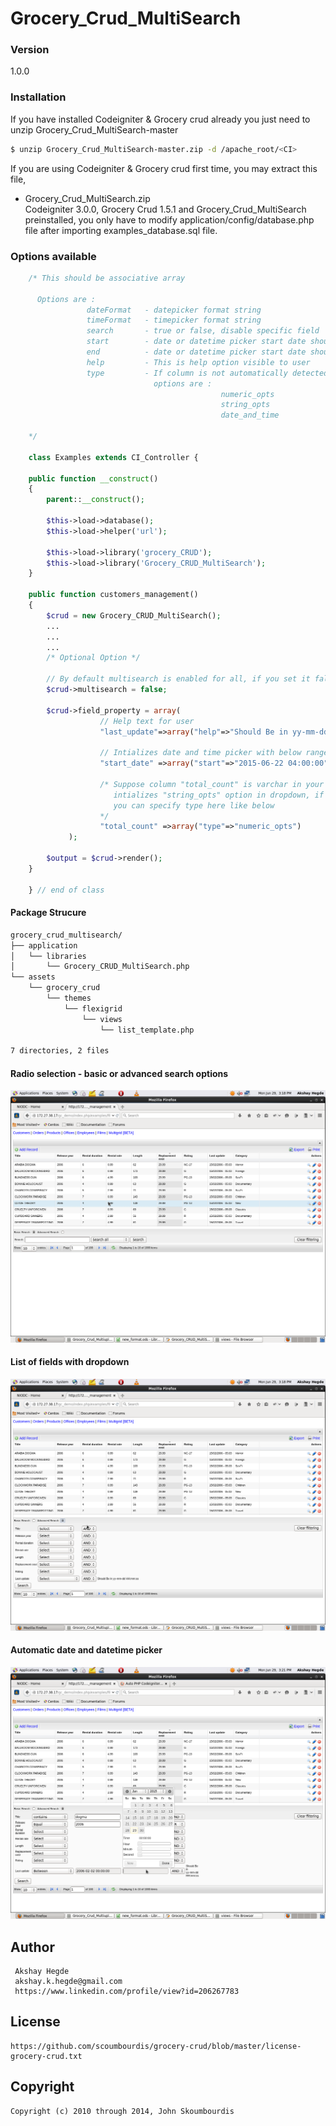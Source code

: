 # Grocery_Crud_MultiSearch

### Version
1.0.0

### Installation

If you have installed Codeigniter & Grocery crud already you just need to unzip Grocery_Crud_MultiSearch-master

```sh
$ unzip Grocery_Crud_MultiSearch-master.zip -d /apache_root/<CI>
```

If you are using Codeigniter & Grocery crud first time, you may extract this file,
  - Grocery_Crud_MultiSearch.zip         
          Codeigniter 3.0.0, Grocery Crud 1.5.1 and Grocery_Crud_MultiSearch preinstalled, you only have to modify application/config/database.php file after importing examples_database.sql file.
 

### Options available
```php 
	/* This should be associative array
 
	  Options are :
				 dateFormat   - datepicker format string
				 timeFormat   - timepicker format string
				 search       - true or false, disable specific field
				 start        - date or datetime picker start date should be in yy-mm-dd HH:mm:ss format
				 end          - date or datetime picker start date should be in yy-mm-dd HH:mm:ss format
				 help         - This is help option visible to user
				 type         - If column is not automatically detected user can specify option type
						        options are :
								               numeric_opts
								               string_opts
								               date_and_time
	
	*/
	
	class Examples extends CI_Controller {

	public function __construct()
	{
		parent::__construct();

		$this->load->database();
		$this->load->helper('url');

		$this->load->library('grocery_CRUD');
		$this->load->library('Grocery_CRUD_MultiSearch');
	}
	
	public function customers_management()
	{
		$crud = new Grocery_CRUD_MultiSearch();
		...
		...
		...
		/* Optional Option */
		
		// By default multisearch is enabled for all, if you set it false only basic search will be shown
		$crud->multisearch = false;

		$crud->field_property = array(
					// Help text for user
					"last_update"=>array("help"=>"Should Be in yy-mm-dd HH:mm:ss"),
		
					// Intializes date and time picker with below range
					"start_date" =>array("start"=>"2015-06-22 04:00:00","end"=>"2015-06-29 05:00:00"),

					/* Suppose column "total_count" is varchar in your table, by default program 
					   intializes "string_opts" option in dropdown, if you want to override this option
					   you can specify type here like below
					*/ 
					"total_count" =>array("type"=>"numeric_opts")
	         );

		$output = $crud->render();
	}
	
	} // end of class
```


#### Package Strucure 
```sh
grocery_crud_multisearch/
├── application
│   └── libraries
│       └── Grocery_CRUD_MultiSearch.php
└── assets
    └── grocery_crud
        └── themes
            └── flexigrid
                └── views
                    └── list_template.php

7 directories, 2 files
```


#### Radio selection - basic or advanced search options
![Add Field][1]

#### List of fields with dropdown
![list][2]

#### Automatic date and datetime picker 
![no file text][3]


[1]:https://github.com/Akshay-Hegde/Grocery_Crud_MultiSearch/blob/master/screenshots/search_1.png
[2]:https://github.com/Akshay-Hegde/Grocery_Crud_MultiSearch/blob/master/screenshots/search_2.png
[3]:https://github.com/Akshay-Hegde/Grocery_Crud_MultiSearch/blob/master/screenshots/search_3.png

Author  
----
     Akshay Hegde
     akshay.k.hegde@gmail.com
     https://www.linkedin.com/profile/view?id=206267783


License
----
	https://github.com/scoumbourdis/grocery-crud/blob/master/license-grocery-crud.txt
	
Copyright
----
    Copyright (c) 2010 through 2014, John Skoumbourdis


